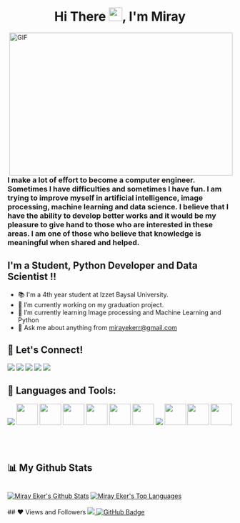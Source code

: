 <h1 align="center">Hi There <img src="https://raw.githubusercontent.com/MartinHeinz/MartinHeinz/master/wave.gif" width="30px">, I'm Miray</h1>

 <img align="right" alt="GIF" src="https://github.com/arsentieva/arsentieva/blob/main/code.gif?raw=true" width="500" height="320" />

### I make a lot of effort to become a computer engineer. Sometimes I have difficulties and sometimes I have fun. I am trying to improve myself in artificial intelligence, image processing, machine learning and data science. I believe that I have the ability to develop better works and it would be my pleasure to give hand to those who are interested in these areas. I am one of those who believe that knowledge is meaningful when shared and helped.

## I'm a Student, Python Developer and Data Scientist !! 
- 📚 I'm a 4th year student at Izzet Baysal University.
- 🔭 I’m currently working on my graduation project.
- 🌱 I’m currently learning Image processing and Machine Learning and Python
- 💬 Ask me about anything from mirayekerr@gmail.com
  



## 🔗 Let's Connect! 


<a href="https://www.linkedin.com/in/mirayeker/" target="_blank"><img src="https://img.icons8.com/ios-filled/50/000000/linkedin.png"/></a>
<a href="https://www.instagram.com/_mirayeker/" target="_blank"><img src="https://img.icons8.com/ios-filled/50/000000/instagram-new--v2.png"/></a>
<a href="https://twitter.com/_mirayeker" target="_blank"><img src="https://img.icons8.com/ios-filled/50/000000/twitter.png"/></a>
<a href="https://medium.com/@mirayekerr" target="_blank"><img src="https://img.icons8.com/glyph-neue/64/000000/medium-logo.png"/></a>
<a href="mailto:mirayekerr@gmail.com" target="_blank"><img src="https://img.icons8.com/glyph-neue/64/000000/gmail-new.png"/></a>





## 🚀 Languages and Tools:
<p>

<img src="https://img.icons8.com/fluency/48/000000/python.png"/>
<img width="48px" src="https://cdn.jsdelivr.net/gh/devicons/devicon/icons/java/java-plain.svg" /> 
<img width="48px" src="https://cdn.jsdelivr.net/gh/devicons/devicon/icons/mysql/mysql-plain.svg" />
<img width="48px" src="https://cdn.jsdelivr.net/gh/devicons/devicon/icons/microsoftsqlserver/microsoftsqlserver-plain.svg" />
<img width="48px" src="https://cdn.jsdelivr.net/gh/devicons/devicon/icons/tensorflow/tensorflow-original.svg" />
<img width="48px" src="https://cdn.jsdelivr.net/gh/devicons/devicon/icons/numpy/numpy-original.svg" />
<img width="48px" src="https://cdn.jsdelivr.net/gh/devicons/devicon/icons/pandas/pandas-original.svg" />
<img src="https://img.icons8.com/fluency/48/000000/anaconda--v2.png"/>
<img width="48px" src="https://cdn.jsdelivr.net/gh/devicons/devicon/icons/vscode/vscode-original.svg" />
<img width="48px" src="https://cdn.jsdelivr.net/gh/devicons/devicon/icons/jupyter/jupyter-original.svg" />
<img width="48px" src="https://cdn.jsdelivr.net/gh/devicons/devicon/icons/pycharm/pycharm-original.svg" />
</p>
<br/>
<br/>


## 📊 My Github Stats

  <br/>
  <a href="https://github.com/mirayeker/github-readme-stats"><img alt="Miray Eker's Github Stats" src="https://github-readme-stats.vercel.app/api?username=mirayeker&show_icons=true&count_private=true&theme=react&hide_border=true&bg_color=0D1117" /></a>
  <a href="https://github.com/mirayeker/github-readme-stats"><img alt="Miray Eker's Top Languages" src="https://github-readme-stats.vercel.app/api/top-langs/?username=Smirayeker28&langs_count=8&count_private=true&layout=compact&theme=react&hide_border=true&bg_color=0D1117" /></a>
  <br/>
  <br/>
## ❤ Views and Followers
  <a href="https://github.com/Meghna-DAS/github-profile-views-counter">
  <img src="https://komarev.com/ghpvc/?username=mirayeker">
  </a>
  <a href="https://github.com/mirayeker?tab=followers"><img src="https://img.shields.io/github/followers/mirayeker?label=Followers&style=social" alt="GitHub Badge"></a>
